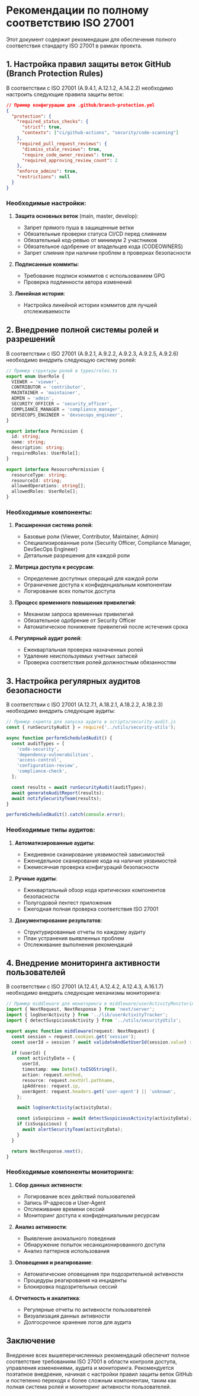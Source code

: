 # Рекомендации по полному соответствию ISO 27001

Этот документ содержит рекомендации для обеспечения полного соответствия стандарту ISO 27001 в рамках проекта.

## 1. Настройка правил защиты веток GitHub (Branch Protection Rules)

В соответствии с ISO 27001 (A.9.4.1, A.12.1.2, A.14.2.2) необходимо настроить следующие правила защиты веток:

```json
// Пример конфигурации для .github/branch-protection.yml
{
  "protection": {
    "required_status_checks": {
      "strict": true,
      "contexts": ["ci/github-actions", "security/code-scanning"]
    },
    "required_pull_request_reviews": {
      "dismiss_stale_reviews": true,
      "require_code_owner_reviews": true,
      "required_approving_review_count": 2
    },
    "enforce_admins": true,
    "restrictions": null
  }
}
```

### Необходимые настройки:

1. **Защита основных веток** (main, master, develop):

   - Запрет прямого пуша в защищенные ветки
   - Обязательные проверки статуса CI/CD перед слиянием
   - Обязательный код-ревью от минимум 2 участников
   - Обязательное одобрение от владельцев кода (CODEOWNERS)
   - Запрет слияния при наличии проблем в проверках безопасности

2. **Подписанные коммиты**:

   - Требование подписи коммитов с использованием GPG
   - Проверка подлинности автора изменений

3. **Линейная история**:
   - Настройка линейной истории коммитов для лучшей отслеживаемости

## 2. Внедрение полной системы ролей и разрешений

В соответствии с ISO 27001 (A.9.2.1, A.9.2.2, A.9.2.3, A.9.2.5, A.9.2.6) необходимо внедрить следующую систему ролей:

```typescript
// Пример структуры ролей в types/roles.ts
export enum UserRole {
  VIEWER = 'viewer',
  CONTRIBUTOR = 'contributor',
  MAINTAINER = 'maintainer',
  ADMIN = 'admin',
  SECURITY_OFFICER = 'security_officer',
  COMPLIANCE_MANAGER = 'compliance_manager',
  DEVSECOPS_ENGINEER = 'devsecops_engineer',
}

export interface Permission {
  id: string;
  name: string;
  description: string;
  requiredRoles: UserRole[];
}

export interface ResourcePermission {
  resourceType: string;
  resourceId: string;
  allowedOperations: string[];
  allowedRoles: UserRole[];
}
```

### Необходимые компоненты:

1. **Расширенная система ролей**:

   - Базовые роли (Viewer, Contributor, Maintainer, Admin)
   - Специализированные роли (Security Officer, Compliance Manager, DevSecOps Engineer)
   - Детальные разрешения для каждой роли

2. **Матрица доступа к ресурсам**:

   - Определение доступных операций для каждой роли
   - Ограничение доступа к конфиденциальным компонентам
   - Логирование всех попыток доступа

3. **Процесс временного повышения привилегий**:

   - Механизм запроса временных привилегий
   - Обязательное одобрение от Security Officer
   - Автоматическое понижение привилегий после истечения срока

4. **Регулярный аудит ролей**:
   - Ежеквартальная проверка назначенных ролей
   - Удаление неиспользуемых учетных записей
   - Проверка соответствия ролей должностным обязанностям

## 3. Настройка регулярных аудитов безопасности

В соответствии с ISO 27001 (A.12.7.1, A.18.2.1, A.18.2.2, A.18.2.3) необходимо внедрить следующие аудиты:

```javascript
// Пример скрипта для запуска аудита в scripts/security-audit.js
const { runSecurityAudit } = require('../utils/security-utils');

async function performScheduledAudit() {
  const auditTypes = [
    'code-security',
    'dependency-vulnerabilities',
    'access-control',
    'configuration-review',
    'compliance-check',
  ];

  const results = await runSecurityAudit(auditTypes);
  await generateAuditReport(results);
  await notifySecurityTeam(results);
}

performScheduledAudit().catch(console.error);
```

### Необходимые типы аудитов:

1. **Автоматизированные аудиты**:

   - Ежедневное сканирование уязвимостей зависимостей
   - Еженедельное сканирование кода на наличие уязвимостей
   - Ежемесячная проверка конфигураций безопасности

2. **Ручные аудиты**:

   - Ежеквартальный обзор кода критических компонентов безопасности
   - Полугодовой пентест приложения
   - Ежегодная полная проверка соответствия ISO 27001

3. **Документирование результатов**:
   - Структурированные отчеты по каждому аудиту
   - План устранения выявленных проблем
   - Отслеживание выполнения рекомендаций

## 4. Внедрение мониторинга активности пользователей

В соответствии с ISO 27001 (A.12.4.1, A.12.4.2, A.12.4.3, A.16.1.7) необходимо внедрить следующие механизмы мониторинга:

```typescript
// Пример middleware для мониторинга в middleware/userActivityMonitoring.ts
import { NextRequest, NextResponse } from 'next/server';
import { logUserActivity } from '../lib/userActivityTracker';
import { detectSuspiciousActivity } from '../utils/securityUtils';

export async function middleware(request: NextRequest) {
  const session = request.cookies.get('session');
  const userId = session ? await validateAndGetUserId(session.value) : null;

  if (userId) {
    const activityData = {
      userId,
      timestamp: new Date().toISOString(),
      action: request.method,
      resource: request.nextUrl.pathname,
      ipAddress: request.ip,
      userAgent: request.headers.get('user-agent') || 'unknown',
    };

    await logUserActivity(activityData);

    const isSuspicious = await detectSuspiciousActivity(activityData);
    if (isSuspicious) {
      await alertSecurityTeam(activityData);
    }
  }

  return NextResponse.next();
}
```

### Необходимые компоненты мониторинга:

1. **Сбор данных активности**:

   - Логирование всех действий пользователей
   - Запись IP-адресов и User-Agent
   - Отслеживание времени сессий
   - Мониторинг доступа к конфиденциальным ресурсам

2. **Анализ активности**:

   - Выявление аномального поведения
   - Обнаружение попыток несанкционированного доступа
   - Анализ паттернов использования

3. **Оповещения и реагирование**:

   - Автоматические оповещения при подозрительной активности
   - Процедуры реагирования на инциденты
   - Блокировка подозрительных сессий

4. **Отчетность и аналитика**:
   - Регулярные отчеты по активности пользователей
   - Визуализация данных активности
   - Долгосрочное хранение логов для аудита

## Заключение

Внедрение всех вышеперечисленных рекомендаций обеспечит полное соответствие требованиям ISO 27001 в области контроля доступа, управления изменениями, аудита и мониторинга. Рекомендуется поэтапное внедрение, начиная с настройки правил защиты веток GitHub и постепенно переходя к более сложным компонентам, таким как полная система ролей и мониторинг активности пользователей.
